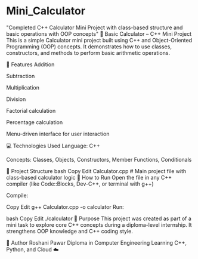 # Mini_Calculator
"Completed C++ Calculator Mini Project with class-based structure and basic operations with OOP concepts"
🧮 Basic Calculator – C++ Mini Project
This is a simple Calculator mini project built using C++ and Object-Oriented Programming (OOP) concepts. It demonstrates how to use classes, constructors, and methods to perform basic arithmetic operations.

🔧 Features
Addition

Subtraction

Multiplication

Division

Factorial calculation

Percentage calculation

Menu-driven interface for user interaction

💻 Technologies Used
Language: C++

Concepts: Classes, Objects, Constructors, Member Functions, Conditionals

📁 Project Structure
bash
Copy
Edit
Calculator.cpp   # Main project file with class-based calculator logic
🚀 How to Run
Open the file in any C++ compiler (like Code::Blocks, Dev-C++, or terminal with g++)

Compile:

Copy
Edit
g++ Calculator.cpp -o calculator
Run:

bash
Copy
Edit
./calculator
🎯 Purpose
This project was created as part of a mini task to explore core C++ concepts during a diploma-level internship. It strengthens OOP knowledge and C++ coding style.

📌 Author
Roshani Pawar
Diploma in Computer Engineering
Learning C++, Python, and Cloud ☁️


